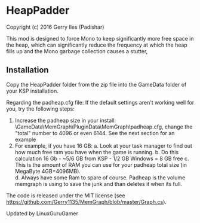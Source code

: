 ﻿# HeapPadder
Copyright (c) 2016 Gerry Iles (Padishar)

This mod is designed to force Mono to keep 
significantly more free space in the heap, which can significantly reduce the frequency at which the heap fills up and the Mono 
garbage collection causes a stutter,

## Installation
Copy the HeapPadder folder from the zip file into the GameData folder of your KSP installation.

Regarding the padheap.cfg file:
If the default settings aren't working well for you, try the following steps:

1. Increase the﻿ padheap size in your install: \GameData\MemGraph\PluginData\MemGraph\padheap.cfg, change the "total" number to 4096 
   or even 6144. See the next section for an example
2. For example, if you have 16 GB:
	a. Look at your task manager to find out ﻿how much free ram you have when the game is running. 
	b. Do this calculation 16 Gb - ~5/6 GB from KSP - 1/2 GB Windows = 8 GB free
	c. This is the amount of RAM you can use for your padheap total size (in MegaByte 4GB=4096MB).  
	d.  Always have some Ram to spare of course. 
Padheap is the volume memgraph is using to save the junk and than deletes it when﻿ its﻿ full.



The code is released under the MIT license (see https://github.com/Gerry1135/MemGraph/blob/master/Graph.cs).

Updated by LinuxGuruGamer
